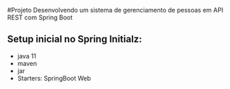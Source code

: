 #Projeto Desenvolvendo um sistema de gerenciamento de pessoas em API REST com Spring Boot

## Setup inicial no Spring Initialz:

- java 11
- maven 
- jar
- Starters: SpringBoot Web
